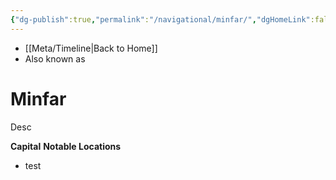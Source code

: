 ```yaml
---
{"dg-publish":true,"permalink":"/navigational/minfar/","dgHomeLink":false}
---
```


- [[Meta/Timeline\|Back to Home]]
- Also known as 

# Minfar
Desc

**Capital**
**Notable Locations**
- test

